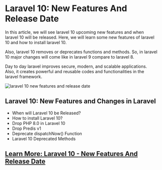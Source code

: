 # Laravel 10: New Features And Release Date

In this article, we will see laravel 10 upcoming new features and when laravel 10 will be released. Here, we will learn some new features of laravel 10 and how to install laravel 10. 

Also, laravel 10 removes or deprecates functions and methods. So, in laravel 10 major changes will come like in laravel 9 compare to laravel 8.

Day to day laravel improves secure, modern, and scalable applications. Also, it creates powerful and reusable codes and functionalities in the laravel framework.

![laravel 10 new features and release date](https://user-images.githubusercontent.com/67193237/207779959-42a83048-711e-4a5e-9f54-1d77d601532a.png)

## Laravel 10: New Features and Changes in Laravel
- When will Laravel 10 be Released?
- How to install Laravel 10?
- Drop PHP 8.0 in Laravel 10
- Drop Predis v1
- Deprecate dispatchNow() Function
- Laravel 10 Deprecated Methods

## [Learn More: Laravel 10 - New Features And Release Date](https://websolutionstuff.com/post/laravel-10-new-features-and-release-date)
